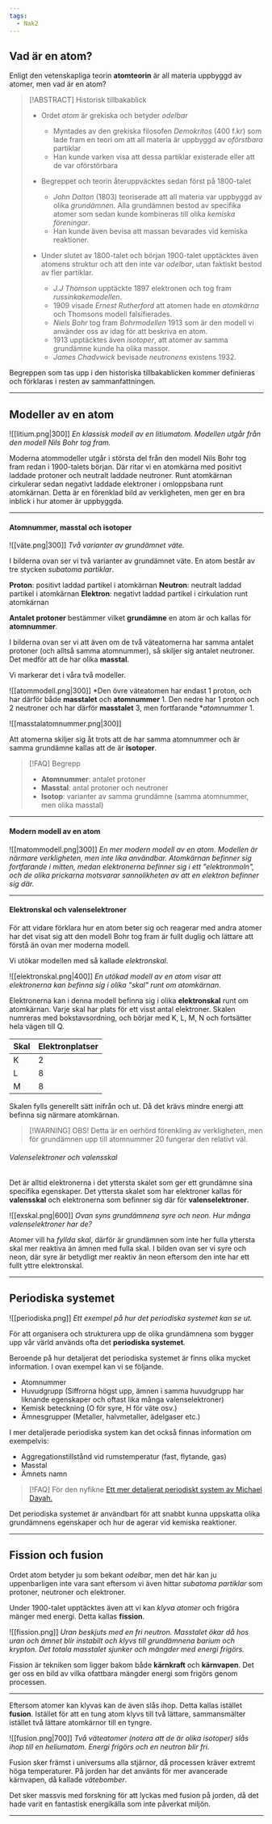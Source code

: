 ```yaml
---
tags:
  - Nak2
---
```

## Vad är en atom?

Enligt den vetenskapliga teorin **atomteorin** är all materia uppbyggd av atomer, men vad är en atom?

> [!ABSTRACT] Historisk tillbakablick
> - Ordet *atom* är grekiska och betyder *odelbar*
> 	- Myntades av den grekiska filosofen *Demokritos* (400 f.kr) som lade fram en teori om att all materia är uppbyggd av *oförstbara* partiklar
> 	- Han kunde varken visa att dessa partiklar existerade eller att de var oförstörbara
> 
> - Begreppet och teorin återuppväcktes sedan först på 1800-talet
> 	- *John Dalton* (1803) teoriserade att all materia var uppbyggd av olika *grundämnen*. Alla grundämnen bestod av specifika atomer som sedan kunde kombineras till olika *kemiska föreningar*.
> 	- Han kunde även bevisa att massan bevarades vid kemiska reaktioner.
> 
> - Under slutet av 1800-talet och början 1900-talet upptäcktes även atomens struktur och att den inte var *odelbar*, utan faktiskt bestod av fler partiklar.
> 	- *J.J Thomson* upptäckte 1897 elektronen och tog fram *russinkakemodellen*.
> 	- 1909 visade *Ernest Rutherford* att atomen hade en *atomkärna* och Thomsons modell falsifierades.
> 	- *Niels Bohr* tog fram *Bohrmodellen* 1913 som är den modell vi använder oss av idag för att beskriva en atom.
> 	- 1913 upptäcktes även *isotoper*, att atomer av samma grundämne kunde ha olika massor.
> 	- *James Chadvwick* bevisade *neutronens* existens 1932.


Begreppen som tas upp i den historiska tillbakablicken kommer definieras och förklaras i resten av sammanfattningen.

---

## Modeller av en atom

![[litium.png|300]]
*En klassisk modell av en litiumatom. Modellen utgår från den modell Nils Bohr tog fram.*

Moderna atommodeller utgår i största del från den modell Nils Bohr tog fram redan i 1900-talets början. Där ritar vi en atomkärna med positivt laddade protoner och neutralt laddade neutroner. Runt atomkärnan cirkulerar sedan negativt laddade elektroner i omloppsbana runt atomkärnan. Detta är en förenklad bild av verkligheten, men ger en bra inblick i hur atomer är uppbyggda.

---

#### Atomnummer, masstal och isotoper

![[väte.png|300]]
*Två varianter av grundämnet väte.*

I bilderna ovan ser vi två varianter av grundämnet väte. En atom består av tre stycken *subatoma partiklar*.

**Proton**: positivt laddad partikel i atomkärnan
**Neutron**: neutralt laddad partikel i atomkärnan
**Elektron**: negativt laddad partikel i cirkulation runt atomkärnan

**Antalet protoner** bestämmer vilket **grundämne** en atom är och kallas för **atomnummer**. 

I bilderna ovan ser vi att även om de två väteatomerna har samma antalet protoner (och alltså samma atomnummer), så skiljer sig antalet neutroner. Det medför att de har olika **masstal**.

Vi markerar det i våra två modeller.

![[atommodell.png|300]]
*Den övre väteatomen har endast 1 proton, och har därför både **masstalet** och **atomnummer** 1. Den nedre har 1 proton och 2 neutroner och har därför **masstalet** 3, men fortfarande **atomnummer* 1.

![[masstalatomnummer.png|300]]

Att atomerna skiljer sig åt trots att de har samma atomnummer och är samma grundämne kallas att de är **isotoper**.

>[!FAQ] Begrepp
>- **Atomnummer**: antalet protoner
>- **Masstal**: antal protoner och neutroner
>- **Isotop**: varianter av samma grundämne (samma atomnummer, men olika masstal)

---

#### Modern modell av en atom

![[matommodell.png|300]]
*En mer modern modell av en atom. Modellen är närmare verkligheten, men inte lika användbar. Atomkärnan befinner sig fortfarande i mitten, medan elektronerna befinner sig i ett "elektronmoln", och de olika prickarna motsvarar sannolikheten av att en elektron befinner sig där.*

---

#### Elektronskal och valenselektroner

För att vidare förklara hur en atom beter sig och reagerar med andra atomer har det visat sig att den modell Bohr tog fram är fullt duglig och lättare att förstå än ovan mer moderna modell.

Vi utökar modellen med så kallade *elektronskal*.

![[elektronskal.png|400]]
*En utökad modell av en atom visar att elektronerna kan befinna sig i olika "skal" runt om atomkärnan.*

Elektronerna kan i denna modell befinna sig i olika **elektronskal** runt om atomkärnan. Varje skal har plats för ett visst antal elektroner. Skalen numreras med bokstavsordning, och börjar med K, L, M, N och fortsätter hela vägen till Q.

| Skal | Elektronplatser |
| ---- | --------------- |
| K    | 2               |
| L    | 8               |
| M    | 8               |

Skalen fylls generellt sätt inifrån och ut. Då det krävs mindre energi att befinna sig närmare atomkärnan.

>[!WARNING] OBS!
>Detta är en oerhörd förenkling av verkligheten, men för grundämnen upp till atomnummer 20 fungerar den relativt väl.

###### Valenselektroner och valensskal

Det är alltid elektronerna i det yttersta skalet som ger ett grundämne sina specifika egenskaper. Det yttersta skalet som har elektroner kallas för **valensskal** och elektronerna som befinner sig där för **valenselektroner**.

![[exskal.png|600]]
*Ovan syns grundämnena syre och neon. Hur många valenselektroner har de?*

Atomer vill ha *fyllda skal*, därför är grundämnen som inte her fulla yttersta skal mer reaktiva än ämnen med fulla skal. I bilden ovan ser vi syre och neon, där syre är betydligt mer reaktiv än neon eftersom den inte har ett fullt yttre elektronskal.

---

## Periodiska systemet

![[periodiska.png]]
*Ett exempel på hur det periodiska systemet kan se ut.*

För att organisera och strukturera upp de olika grundämnena som bygger upp vår värld används ofta det **periodiska systemet**.

Beroende på hur detaljerat det periodiska systemet är finns olika mycket information. I ovan exempel kan vi se följande.

- Atomnummer
- Huvudgrupp (Siffrorna högst upp, ämnen i samma huvudgrupp har liknande egenskaper och oftast lika många valenselektroner)
- Kemisk beteckning (O för syre, H för väte osv.)
- Ämnesgrupper (Metaller, halvmetaller, ädelgaser etc.)

I mer detaljerade periodiska system kan det också finnas information om exempelvis:

- Aggregationstillstånd vid rumstemperatur (fast, flytande, gas)
- Masstal
- Ämnets namn

>[!FAQ] För den nyfikne
>[Ett mer detaljerat periodiskt system av Michael Dayah.](https://ptable.com/?lang=sv#Egenskaper/Serie)

Det periodiska systemet är användbart för att snabbt kunna uppskatta olika grundämnens egenskaper och hur de agerar vid kemiska reaktioner.

---

## Fission och fusion

Ordet atom betyder ju som bekant *odelbar*, men det här kan ju uppenbarligen inte vara sant eftersom vi även hittar *subatoma partiklar* som protoner, neutroner och elektroner.

Under 1900-talet upptäcktes även att vi kan *klyva atomer* och frigöra mänger med energi. Detta kallas **fission**.

![[fission.png]]
*Uran beskjuts med en fri neutron. Masstalet ökar då hos uran och ämnet blir instabilt och klyvs till grundämnena barium och krypton. Det totala masstalet sjunker och mängder med energi frigörs.*

Fission är tekniken som ligger bakom både **kärnkraft** och **kärnvapen**. Det ger oss en bild av vilka ofattbara mängder energi som frigörs genom processen.

---

Eftersom atomer kan klyvas kan de även slås ihop. Detta kallas istället **fusion**. Istället för att en tung atom klyvs till två lättare, sammansmälter istället två lättare atomkärnor till en tyngre.

![[fusion.png|700]]
*Två väteatomer (notera att de är olika isotoper) slås ihop till en heliumatom. Energi frigörs och en neutron blir fri.*

Fusion sker främst i universums alla stjärnor, då processen kräver extremt höga temperaturer. På jorden har det använts för mer avancerade kärnvapen, då kallade *vätebomber*.

Det sker massvis med forskning för att lyckas med fusion på jorden, då det hade varit en fantastisk energikälla som inte påverkat miljön.

---

